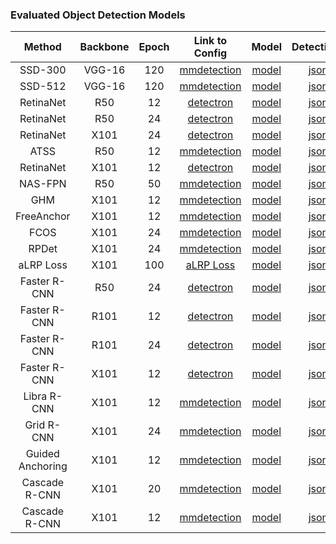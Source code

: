 ### Evaluated Object Detection Models

|   Method   | Backbone | Epoch | Link to Config |  Model | Detections | LRP Results | oLRP↓ | oLRP<sub>Loc</sub>↓ | oLRP<sub>FP</sub>↓ | oLRP<sub>FN</sub>↓ | AP<sup>C</sup>↑ | AP<sub>50</sub>↑ | AP<sub>75</sub>↑ | AR<sup>C</sup><sub>100</sub>↑|
| :------------------------: | :-------: | :-----: | :------------: | :------: | :-----:| :----------: | :--------: | :--------: | :--------: | :--------: | :--------: | :--------: | :--------: | :--------: |
| SSD-300 | VGG-16 | 120 | [mmdetection](https://github.com/open-mmlab/mmdetection/blob/master/configs/ssd/ssd300_coco.py) | [model](https://drive.google.com/file/d/1pASqIfWRAJICBGW2MPwVW3C8pquA-pqV/view?usp=sharing) | [json](https://drive.google.com/file/d/1vt0Gn5El4st31_CUJqq_Gaf1VlLdqpan/view?usp=sharing) |[txt](https://drive.google.com/file/d/1kfXbmKPyoLvtBpFJKPGeIWMGphdYMoWC/view?usp=sharing)| 78.4 | 20.6 | 37.1 | 57.9 | 25.6 | 43.8 | 26.3 | 37.5 |
| SSD-512 | VGG-16 | 120 |[mmdetection](https://github.com/open-mmlab/mmdetection/blob/master/configs/ssd/ssd512_coco.py) | [model](https://drive.google.com/file/d/1qT8_tjV5Kw7sc9HqGA-vCJYRQsJac3To/view?usp=sharing) | [json](https://drive.google.com/file/d/1PRt1J6AGcF-M6fP6FAcsV__QY7Y4lVA0/view?usp=sharing) |[txt](https://drive.google.com/file/d/12X8nJvzpqgeJkYbUUdfC1IW_KVORZ1Sj/view?usp=sharing)| 75.4 | 19.7 | 32.8 | 53.6 | 29.4 | 49.3 | 31.0 | 42.5 |
| RetinaNet | R50 | 12 |[detectron](https://github.com/facebookresearch/Detectron/blob/master/configs/12_2017_baselines/retinanet_R-50-FPN_1x.yaml) | [model](https://drive.google.com/file/d/1QY__Wwf6AQFmTRKmmyj7p_EcqJw3S6Zo/view?usp=sharing) | [json](https://drive.google.com/file/d/1gsxa7JFuOzlIzO-vjPwPd2psz4yPwTax/view?usp=sharing) |[txt](https://drive.google.com/file/d/1KSGf46UfYhtKuGv11RIf0plxdlw9UCHi/view?usp=sharing)| 71.0 | 17.0 | 29.1 | 50.0 | 35.7 | 54.7 | 38.5 | 52.0 |
| RetinaNet | R50 | 24 |[detectron](https://github.com/facebookresearch/Detectron/blob/master/configs/12_2017_baselines/retinanet_R-50-FPN_2x.yaml) | [model](https://drive.google.com/file/d/140nWyeR_HNpLnI9YNPE7N65xnbuwJPX0/view?usp=sharing) | [json](https://drive.google.com/file/d/1gsxa7JFuOzlIzO-vjPwPd2psz4yPwTax/view?usp=sharing) |[txt](https://drive.google.com/file/d/1p8SpyWG5DvPmjKM8wIYrFV68V24M_95R/view?usp=sharing)| 70.6 | 17.1 | 28.4 | 49.6 | 35.7 | 54.9 | 38.2 | 51.4 |
| RetinaNet | X101 | 24 |[detectron](https://github.com/facebookresearch/Detectron/blob/master/configs/12_2017_baselines/retinanet_X-101-64x4d-FPN_2x.yaml) | [model](https://drive.google.com/file/d/1lPyh_oTM5bbaBavp71_EdPJbw8HhscV2/view?usp=sharing) | [json](https://drive.google.com/file/d/1L4KS324htfnaUT3LM2VUD_ImcupbOpHF/view?usp=sharing) |[txt](https://drive.google.com/file/d/1IFWkiU45pAEL2ZrvoyOGVW5F_5iSppp2/view?usp=sharing)| 67.5 | 16.1 | 24.5 | 46.3 | 39.2 | 59.2 | 41.8 | 53.5 |
| ATSS | R50 | 12 |[mmdetection](https://github.com/open-mmlab/mmdetection/blob/master/configs/atss/atss_r50_fpn_1x_coco.py) | [model](https://drive.google.com/file/d/1yoVoT0hcuB23MNE_D-UnDk1QX9M-pk_T/view?usp=sharing) | [json](https://drive.google.com/file/d/1knBeU4VzzIiSLkJOcW0avSridiAsw94m/view?usp=sharing) |[txt](https://drive.google.com/file/d/1OoadD0BSqmy0xmSiQt1OhDzForzuLdN9/view?usp=sharing)| 68.6 | 15.4 | 30.3 | 46.6 | 39.4 | 57.6 | 42.8 | 58.3 |
| RetinaNet | X101 | 12 |[detectron](https://github.com/facebookresearch/Detectron/blob/master/configs/12_2017_baselines/retinanet_X-101-64x4d-FPN_1x.yaml) | [model](https://drive.google.com/file/d/1UIbfySsPaTWEQySgIkfOZoSuXpvMTAwp/view?usp=sharing) | [json](https://drive.google.com/file/d/1MRKKIqgEnGmAi5dWxnHxanUHU7DR_P49/view?usp=sharing) |[txt](https://drive.google.com/file/d/1y_vTsS612Dkoq8RQ58tyO4OVwBAjGGyz/view?usp=sharing)| 67.6 | 16.1 | 25.3 | 46.2 | 39.8 | 59.5 | 43.0 | 54.8 |
| NAS-FPN | R50 | 50 |[mmdetection](https://github.com/open-mmlab/mmdetection/blob/master/configs/nas_fpn/retinanet_r50_nasfpn_crop640_50e_coco.py) | [model](https://drive.google.com/file/d/1OyjHJk9CHwWCKYCkGTNSj7Ur9l5AJsbB/view?usp=sharing) | [json](https://drive.google.com/file/d/1dY0WWDMPpVHK-9Kggo5QOyuBxfvBatIy/view?usp=sharing) |[txt](https://drive.google.com/file/d/1be88jw7pSBXuFnchA_nl0rTfDPIm7Ftw/view?usp=sharing)| 66.7 | 14.8 | 26.6 | 46.3 | 40.5 | 58.4 | 43.1 | 55.6 |
| GHM | X101 | 12 |[mmdetection](https://github.com/open-mmlab/mmdetection/blob/master/configs/ghm/retinanet_ghm_x101_64x4d_fpn_1x_coco.py)|[model](https://drive.google.com/file/d/1ITaXyEIjrbpZ-yBFc89Lr2ohg6-JVgMN/view?usp=sharing)|[json](https://drive.google.com/file/d/1RefYVEkpH7aWsvJs0XkfX0Oq43w7dAOy/view?usp=sharing) |[txt](https://drive.google.com/file/d/1c2As4ASgh-zPWJotyuNmZ-odAzFon2c8/view?usp=sharing)| 66.3 | 15.6 | 27.1 | 44.2 | 41.4 | 60.9 | 44.2 | 57.7 |
| FreeAnchor | X101 | 12 |[mmdetection](https://github.com/open-mmlab/mmdetection/blob/master/configs/free_anchor/retinanet_free_anchor_x101_32x4d_fpn_1x_coco.py)|[model](https://drive.google.com/file/d/10lE4LJk1pitj3_ldsAwb5Nu3cHPzci8-/view?usp=sharing)|[json](https://drive.google.com/file/d/1g77I3KceWHRYfXMm8bvB88RdIlvrMILk/view?usp=sharing)|[txt](https://drive.google.com/file/d/1yONcjyTaGouxx6_TNXKy-snhuAMjjVb7/view?usp=sharing)| 66.0 | 15.2 | 26.4 | 44.5 | 41.9 | 61.0 | 45.0 | 58.6 |
| FCOS | X101 | 24 |[mmdetection](https://github.com/open-mmlab/mmdetection/blob/master/configs/fcos/fcos_x101_64x4d_fpn_gn-head_mstrain_640-800_4x2_2x_coco.py)|[model](https://drive.google.com/file/d/1Ol4u0TKpcucdnaoMTrA2wYff85XQe5Yx/view?usp=sharing)|[json](https://drive.google.com/file/d/10yPrDT0BHAWEXxDM_yyklHCkPuKIWIz5/view?usp=sharing)|[txt](https://drive.google.com/file/d/1n5w339qTE3pRMxEkQl-r9LJ6Tp719YXV/view?usp=sharing)| 64.4 | 14.9 | 25.4 | 41.9 | 42.5 | 62.1 | 45.7 | 58.2 |
| RPDet | X101 | 24 |[mmdetection](https://github.com/open-mmlab/mmdetection/blob/master/configs/reppoints/reppoints_moment_x101_fpn_dconv_c3-c5_gn-neck%2Bhead_2x_coco.py)|[model](https://drive.google.com/file/d/1pN1oBAbtohEzquhLM_facq65HTfpSmea/view?usp=sharing)|[json](https://drive.google.com/file/d/1Hs9v7fji2SptsUqEvPP-i3m78_30WOIr/view?usp=sharing)|[txt](https://drive.google.com/file/d/1i3g6T50N3HMiFlIgIKZThSQ4bozzszu2/view?usp=sharing)| 63.3 | 15.4 | 23.4 | 39.5 | 44.2 | 65.5 | 47.8 | 58.7 |
| aLRP Loss | X101 | 100 |[aLRP Loss](https://github.com/kemaloksuz/aLRPLoss-AblationExperiments/blob/master/configs/aLRPLoss800_x101.py)|[model](https://drive.google.com/file/d/1gCrjqCc9i5-A4y-R6Xxbfpv1DiAH41Fy/view?usp=sharing)|[json](https://drive.google.com/file/d/1EnDccXFCiepIbpNPJmUOpfnjMN94EVMh/view?usp=sharing) |[txt](https://drive.google.com/file/d/1n0tF_XDxmpzCH-F23sQJxBFiP0dZXaSq/view?usp=sharing)| 62.5 | 15.1 | 23.2 | 39.5 | 45.4 | 66.6 | 48.0 | 60.3 |
| Faster R-CNN | R50 | 24 |[detectron](https://github.com/facebookresearch/Detectron/blob/master/configs/12_2017_baselines/e2e_faster_rcnn_R-50-FPN_2x.yaml) |[model](https://drive.google.com/file/d/1mzYCuKkCRINnJooTZBxru6MTNRjmjssO/view?usp=sharing)|[json](https://drive.google.com/file/d/1l3y2geH67NN_d_aKoVODkpR6DEpgMCY1/view?usp=sharing)|[txt](https://drive.google.com/file/d/1KSGf46UfYhtKuGv11RIf0plxdlw9UCHi/view?usp=sharing)| 68.8 | 17.4 | 25.7 | 45.4 | 37.9 | 59.3 | 41.1 | 51.0 |
| Faster R-CNN | R101 | 12 |[detectron](https://github.com/facebookresearch/Detectron/blob/master/configs/12_2017_baselines/e2e_faster_rcnn_R-101-FPN_1x.yaml)|[model](https://drive.google.com/file/d/1gKE_pM8s0i60KMlLrYrBFek-Y8HbA3Jx/view?usp=sharing)|[json](https://drive.google.com/file/d/1Ksrqi5OexsGX8f92Mp7D1Bo-OKdQ6iSy/view?usp=sharing)|[txt](https://drive.google.com/file/d/1NpgzEhrkPbPq5qNQk22uGdLe0VHcdaH0/view?usp=sharing)| 67.6 | 17.2 | 24.2 | 44.3 | 39.4 | 61.2 | 43.4 | 52.6 |
| Faster R-CNN | R101 | 24 | [detectron](https://github.com/facebookresearch/Detectron/blob/master/configs/12_2017_baselines/e2e_faster_rcnn_X-101-64x4d-FPN_1x.yaml)|[model](https://drive.google.com/file/d/152IaNGVWxV57rw4-B5udeFzMae1hPl1m/view?usp=sharing)|[json](https://drive.google.com/file/d/1Ksrqi5OexsGX8f92Mp7D1Bo-OKdQ6iSy/view?usp=sharing)|[txt](https://drive.google.com/file/d/1RqoYOyE-AigDqSYZiYG-lhFpyCY83XCG/view?usp=sharing)| 67.3 | 16.8 | 25.5 | 43.4 | 39.8 | 61.3 | 43.3 | 52.5 |
| Faster R-CNN | X101 | 12 |[detectron](https://github.com/facebookresearch/Detectron/blob/master/configs/12_2017_baselines/e2e_faster_rcnn_R-101-FPN_1x.yaml)|[model](https://drive.google.com/file/d/1X-1sR0I6BH3KGKndf9Nd5-aMPzMu2NfH/view?usp=sharing)|[json](https://drive.google.com/file/d/1aYPB9QcDAfggKvKuTgjaYuiT14CWcgro/view?usp=sharing)|[txt](https://drive.google.com/file/d/1MUZNg7sMbL_3mzA9iAJrgnyThK2jgzfp/view?usp=sharing)| 66.2 | 17.1 | 24.9 | 41.5 | 41.3 | 63.7 | 44.7 | 54.6 |
| Libra R-CNN | X101 | 12 |[mmdetection](https://github.com/open-mmlab/mmdetection/blob/master/configs/libra_rcnn/libra_faster_rcnn_x101_64x4d_fpn_1x_coco.py)|[model](https://drive.google.com/file/d/1qSOOfxQ5XqdOY5chrBKoLuiucADdQuFQ/view?usp=sharing)|[json](https://drive.google.com/file/d/10n_92dUW1yLEA72jcY5d6bh8HwTAhL0H/view?usp=sharing)|[txt](https://drive.google.com/file/d/1MBY486CWUwsT0nTCGLhzdk2ff_Co8DZX/view?usp=sharing)| 65.1 | 15.8 | 24.3 | 41.6 | 42.7 | 63.7 | 46.9 | 56.0 |
| Grid R-CNN | X101 | 24 |[mmdetection](https://github.com/open-mmlab/mmdetection/blob/master/configs/grid_rcnn/grid_rcnn_x101_64x4d_fpn_gn-head_2x_coco.py)|[model](https://drive.google.com/file/d/1tXqAWinnZ4XY89JJ-Ofy_O2FnB2uSz6o/view?usp=sharing)|[json](https://drive.google.com/file/d/1Ar20XJA7O4hXxNgngODgu3QVzG-YsNhq/view?usp=sharing)|[txt](https://drive.google.com/file/d/1GockpvXq0XhD6mj_gXMxB6Mwyio2xY5h/view?usp=sharing)| 64.2 | 14.4 | 24.7 | 42.3 | 43.0 | 61.6 | 46.7 | 56.7 |
| Guided Anchoring | X101 | 12 |[mmdetection](https://github.com/open-mmlab/mmdetection/blob/master/configs/guided_anchoring/ga_faster_x101_64x4d_fpn_1x_coco.py)|[model](https://drive.google.com/file/d/1P5oa-TnFg11G_-gMFGiz--B0953DFDH5/view?usp=sharing)|[json](https://drive.google.com/file/d/1izz240jKVHBbWmlIlH1_z2aO8bFriZKG/view?usp=sharing)|[txt](https://drive.google.com/file/d/1tUpcb6rE5I8lUFfNPjdljWGCvDcWaKTQ/view?usp=sharing)| 64.4 | 14.8 | 25.6 | 41.8 | 43.9 | 63.7 | 48.3 | 59.9 |
| Cascade R-CNN | X101 | 20 |[mmdetection](https://github.com/open-mmlab/mmdetection/blob/master/configs/cascade_rcnn/cascade_rcnn_x101_64x4d_fpn_20e_coco.py)|[model](https://drive.google.com/file/d/1nyYZObZAEDE-_p5HTd3H_8mnAb63yY5y/view?usp=sharing)|[json](https://drive.google.com/file/d/1P7LbB3agCsIExldGpQphc9oJsu7LH-j5/view?usp=sharing)|[txt](https://drive.google.com/file/d/1oBMXorvq7MRWXCPuS3IieYwqM1IV_ZnM/view?usp=sharing)| 63.3 | 14.3 | 25.4 | 41.0 | 44.5 | 63.2 | 48.5 | 56.9 |
| Cascade R-CNN | X101 | 12 |[mmdetection](https://github.com/open-mmlab/mmdetection/blob/master/configs/cascade_rcnn/cascade_rcnn_x101_64x4d_fpn_1x_coco.py)|[model](https://drive.google.com/file/d/1YlQXKTwhbymJdKcW0SxyIsQiwXNUrgSN/view?usp=sharing)|[json](https://drive.google.com/file/d/14t4lWPL79f_eKO3mKPTSAmD8SN1K5PPz/view?usp=sharing)|[txt](https://drive.google.com/file/d/1ps5WTfKlLwMAb7JoD_o_DDNvOC4D5nP0/view?usp=sharing)| 63.2 | 14.4 | 23.9 | 40.9 | 44.7 | 63.6 | 48.9 | 57.4 |

